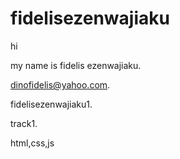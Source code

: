 # fidelisezenwajiaku

hi

my name is fidelis ezenwajiaku.

dinofidelis@yahoo.com.


fidelisezenwajiaku1.

track1.

html,css,js
